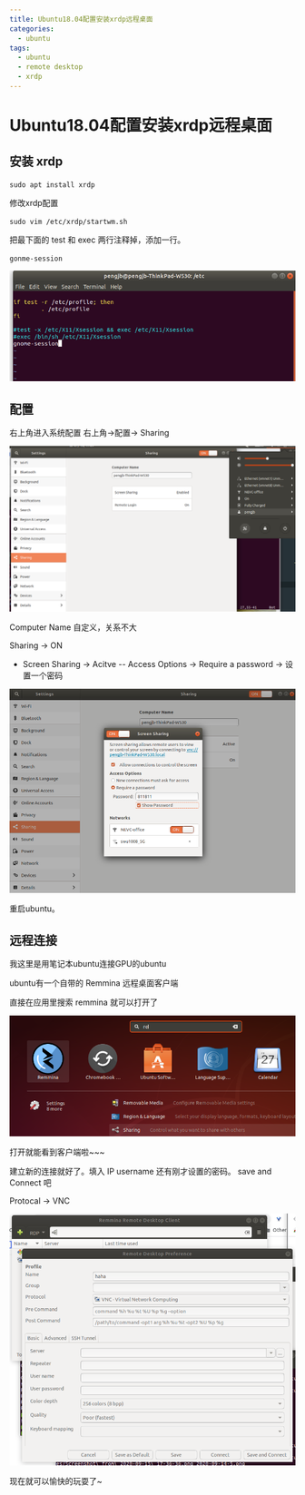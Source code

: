 ```yaml
---
title: Ubuntu18.04配置安装xrdp远程桌面
categories:
  - ubuntu
tags:
  - ubuntu
  - remote desktop
  - xrdp
---
```

# Ubuntu18.04配置安装xrdp远程桌面
## 安装 xrdp

`sudo apt install xrdp`

修改xrdp配置

`sudo vim /etc/xrdp/startwm.sh`

把最下面的 test 和 exec 两行注释掉，添加一行。

`gonme-session`

![](/public/img/2020-09-14-2.png)

## 配置

右上角进入系统配置 右上角->配置-> Sharing

![](/public/img/2020-09-14-3.png)

Computer Name 自定义，关系不大

Sharing -> ON

- Screen Sharing -> Acitve
--	Access Options -> Require a password -> 设置一个密码


![](/public/img/2020-09-14-4.png)

重启ubuntu。

## 远程连接

我这里是用笔记本ubuntu连接GPU的ubuntu

ubuntu有一个自带的 Remmina 远程桌面客户端

直接在应用里搜索 remmina 就可以打开了

![](/public/img/2020-09-14-5.png)

打开就能看到客户端啦~~~

建立新的连接就好了。填入 IP username 还有刚才设置的密码。 save and Connect 吧

Protocal -> VNC

![](/public/img/2020-09-14-6.png)

现在就可以愉快的玩耍了~
